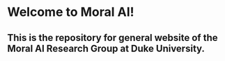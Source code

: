 # Welcome to Moral AI! 

## This is the repository for general website of the Moral AI Research Group at Duke University.
